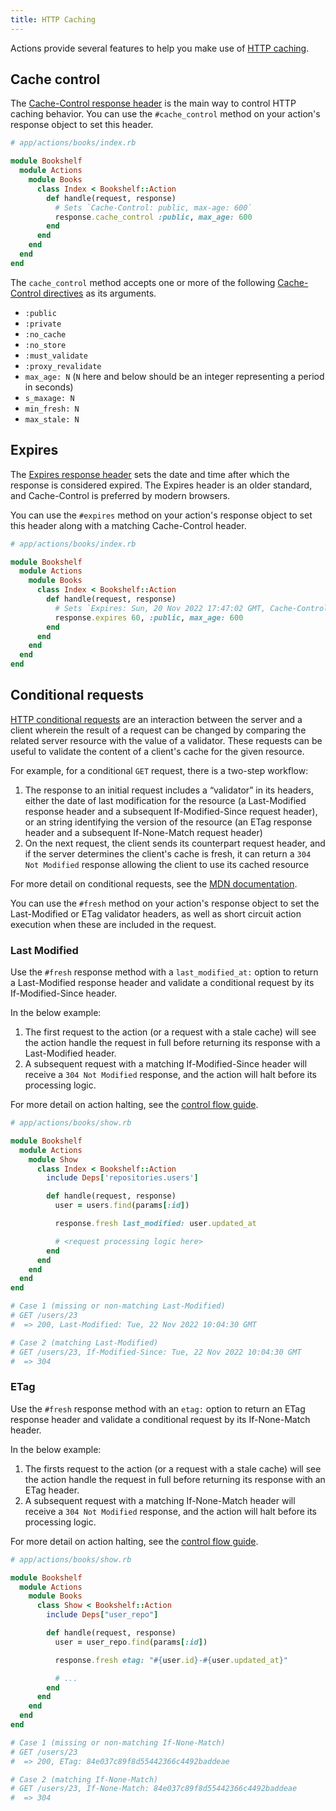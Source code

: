 ```yaml
---
title: HTTP Caching
---
```


Actions provide several features to help you make use of [HTTP caching][mdn-http-caching].

[mdn-http-caching]: https://developer.mozilla.org/en-US/docs/Web/HTTP/Caching

## Cache control

The [Cache-Control response header][mdn-cache-control] is the main way to control HTTP caching behavior. You can use the `#cache_control` method on your action's response object to set this header.

```ruby
# app/actions/books/index.rb

module Bookshelf
  module Actions
    module Books
      class Index < Bookshelf::Action
        def handle(request, response)
          # Sets `Cache-Control: public, max-age: 600`
          response.cache_control :public, max_age: 600
        end
      end
    end
  end
end
```

The `cache_control` method accepts one or more of the following [Cache-Control directives][mdn-cache-control-directives] as its arguments.

- `:public`
- `:private`
- `:no_cache`
- `:no_store`
- `:must_validate`
- `:proxy_revalidate`
- `max_age: N` (`N` here and below should be an integer representing a period in seconds)
- `s_maxage: N`
- `min_fresh: N`
- `max_stale: N`

[mdn-cache-control]: https://developer.mozilla.org/en-US/docs/Web/HTTP/Headers/Cache-Control
[mdn-cache-control-directives]: https://developer.mozilla.org/en-US/docs/Web/HTTP/Headers/Cache-Control#cache_directives

## Expires

The [Expires response header][mdn-expires] sets the date and time after which the response is considered expired. The Expires header is an older standard, and Cache-Control is preferred by modern browsers.

You can use the `#expires` method on your action's response object to set this header along with a matching Cache-Control header.

```ruby
# app/actions/books/index.rb

module Bookshelf
  module Actions
    module Books
      class Index < Bookshelf::Action
        def handle(request, response)
          # Sets `Expires: Sun, 20 Nov 2022 17:47:02 GMT, Cache-Control: public, max-age=600`
          response.expires 60, :public, max_age: 600
        end
      end
    end
  end
end
```

[mdn-expires]: https://developer.mozilla.org/en-US/docs/Web/HTTP/Headers/Expires

## Conditional requests

[HTTP conditional requests][mdn-conditional-requests] are an interaction between the server and a client wherein the result of a request can be changed by comparing the related server resource with the value of a validator. These requests can be useful to validate the content of a client's cache for the given resource.

For example, for a conditional `GET` request, there is a two-step workflow:

1. The response to an initial request includes a “validator” in its headers, either the date of last modification for the resource (a Last-Modified response header and a subsequent If-Modified-Since request header), or an string identifying the version of the resource (an ETag response header and a subsequent If-None-Match request header)
2. On the next request, the client sends its counterpart request header, and if the server determines the client's cache is fresh, it can return a `304 Not Modified` response allowing the client to use its cached resource

For more detail on conditional requests, see the [MDN documentation][mdn-conditional-requests].

You can use the `#fresh` method on your action's response object to set the Last-Modified or ETag validator headers, as well as short circuit action execution when these are included in the request.

[mdn-conditional-requests]: https://developer.mozilla.org/en-US/docs/Web/HTTP/Conditional_requests

### Last Modified

Use the `#fresh` response method with a `last_modified_at:` option to return a Last-Modified response header and validate a conditional request by its If-Modified-Since header.

In the below example:

1. The first request to the action (or a request with a stale cache) will see the action handle the request in full before returning its response with a Last-Modified header.
2. A subsequent request with a matching If-Modified-Since header will receive a `304 Not Modified` response, and the action will halt before its processing logic.

For more detail on action halting, see the [control flow guide](/v2.1/actions/control-flow).

```ruby
# app/actions/books/show.rb

module Bookshelf
  module Actions
    module Show
      class Index < Bookshelf::Action
        include Deps['repositories.users']

        def handle(request, response)
          user = users.find(params[:id])

          response.fresh last_modified: user.updated_at

          # <request processing logic here>
        end
      end
    end
  end
end

# Case 1 (missing or non-matching Last-Modified)
# GET /users/23
#  => 200, Last-Modified: Tue, 22 Nov 2022 10:04:30 GMT

# Case 2 (matching Last-Modified)
# GET /users/23, If-Modified-Since: Tue, 22 Nov 2022 10:04:30 GMT
#  => 304
```

### ETag

Use the `#fresh` response method with an `etag:` option to return an ETag response header and validate a conditional request by its If-None-Match header.

In the below example:

1. The firsts request to the action (or a request with a stale cache) will see the action handle the request in full before returning its response with an ETag header.
2. A subsequent request with a matching If-None-Match header will receive a `304 Not Modified` response, and the action will halt before its processing logic.

For more detail on action halting, see the [control flow guide](/v2.1/actions/control-flow).

```ruby
# app/actions/books/show.rb

module Bookshelf
  module Actions
    module Books
      class Show < Bookshelf::Action
        include Deps["user_repo"]

        def handle(request, response)
          user = user_repo.find(params[:id])

          response.fresh etag: "#{user.id}-#{user.updated_at}"

          # ...
        end
      end
    end
  end
end

# Case 1 (missing or non-matching If-None-Match)
# GET /users/23
#  => 200, ETag: 84e037c89f8d55442366c4492baddeae

# Case 2 (matching If-None-Match)
# GET /users/23, If-None-Match: 84e037c89f8d55442366c4492baddeae
#  => 304
```
